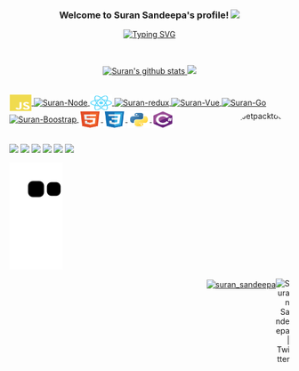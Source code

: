 <h3 align="center">
  Welcome to Suran Sandeepa's profile!
  <img src="https://media.giphy.com/media/hvRJCLFzcasrR4ia7z/giphy.gif" width="28">
</h3>
<!--Typing Name-->
<div>
  <p align="center">
  <a href="https://github.com/SuranSandeepa">
    <img src="https://readme-typing-svg.herokuapp.com?font=Caveat&size=33&color=45F727&center=true&vCenter=true&lines=Hi%2C+I'm+Suran+Sandeepa;Full-Stack+Web+%26+App+Developer;Always+learning+new+things" alt="Typing SVG" /></a>
  </p>

##
<br>
  
<!-- GitHub Analytics -->
  <div align="center">
  <a href="https://github.com/SuranSandeepa">
  <img height="180em" src="https://github-readme-stats.vercel.app/api?username=SuranSandeepa&show_icons=true&theme=vue-dark&include_all_commits=true&count_private=true" alt="Suran's github stats""/>
  <img height="180em" src="https://github-readme-stats.vercel.app/api/top-langs/?username=SuranSandeepa&layout=compact&langs_count=8&theme=vue-dark"/> 
</div>

<!--vue-dark, jolly, outrun, prussian -->

<br>
<!--Languages-->                                                                                                                                                    
<div style="display: inline_block"><br>       
  <img align="center" alt="Suran-Js" height="30" width="40" src="https://raw.githubusercontent.com/devicons/devicon/master/icons/javascript/javascript-plain.svg">
  <img align="center" alt="Suran-Node" height="30" width="40" src="https://cdn.jsdelivr.net/gh/devicons/devicon/icons/nodejs/nodejs-original.svg">
  <img align="center" alt="Suran-React" height="30" width="40" src="https://raw.githubusercontent.com/devicons/devicon/master/icons/react/react-original.svg">
  <img align="center" alt="Suran-redux" height="30" width="40" src="https://cdn.jsdelivr.net/gh/devicons/devicon/icons/redux/redux-original.svg">
  <img align="center" alt="Suran-Vue" height="30" width="40" src="https://cdn.jsdelivr.net/gh/devicons/devicon/icons/vuejs/vuejs-original.svg">
  <img align="center" alt="Suran-Go" height="30" width="40" src="https://cdn.jsdelivr.net/gh/devicons/devicon/icons/go/go-original.svg">
  <img align="center" alt="Suran-Boostrap" height="30" width="40" src="https://cdn.jsdelivr.net/gh/devicons/devicon/icons/bootstrap/bootstrap-original.svg">
  <img align="center" alt="Suran-HTML" height="30" width="40" src="https://raw.githubusercontent.com/devicons/devicon/master/icons/html5/html5-original.svg">
  <img align="center" alt="Suran-CSS" height="30" width="40" src="https://raw.githubusercontent.com/devicons/devicon/master/icons/css3/css3-original.svg">
  <img align="center" alt="Suran-Python" height="30" width="40" src="https://raw.githubusercontent.com/devicons/devicon/master/icons/python/python-original.svg">
  <img align="center" alt="Suran-Csharp" height="30" width="40" src="https://raw.githubusercontent.com/devicons/devicon/master/icons/csharp/csharp-original.svg">
  
  <img align="right" alt="Jetpacktocat" height="150" style="border-radius:50px;" src="https://user-images.githubusercontent.com/74088854/183437829-b5e56120-c804-4785-a893-9649944deaf2.png?width=676&height=676">
  
  <!--   <img align="center" alt="Suran-Python" height="30" width="40" src="https://raw.githubusercontent.com/devicons/devicon/master/icons/python/python-original.svg">
  <img align="center" alt="Suran-JAVA" height="30" width="40" src="https://cdn.jsdelivr.net/gh/devicons/devicon/icons/java/java-original.svg">
  <img align="center" alt="Suran-dotNet" height="30" width="40" src="https://cdn.jsdelivr.net/gh/devicons/devicon/icons/dot-net/dot-net-plain-wordmark.svg">
  <img align="center" alt="Suran-C" height="30" width="40" src="https://cdn.jsdelivr.net/gh/devicons/devicon/icons/c/c-original.svg">
  <img align="center" alt="Suran-C++" height="30" width="40" src="https://cdn.jsdelivr.net/gh/devicons/devicon/icons/cplusplus/cplusplus-original.svg">
  <img align="center" alt="Suran-PHP" height="30" width="40" src="https://cdn.jsdelivr.net/gh/devicons/devicon/icons/php/php-plain.svg">
  <img align="center" alt="Suran-Laravel" height="30" width="40" src="https://cdn.jsdelivr.net/gh/devicons/devicon/icons/laravel/laravel-plain.svg">
  <img align="center" alt="Suran-Dart" height="30" width="40" src="https://cdn.jsdelivr.net/gh/devicons/devicon/icons/dart/dart-original.svg">
  <img align="center" alt="Suran-JAVA" height="30" width="40" src="https://cdn.jsdelivr.net/gh/devicons/devicon/icons/java/java-original.svg">
  <img align="center" alt="Suran-Csharp" height="30" width="40" src="https://raw.githubusercontent.com/devicons/devicon/master/icons/csharp/csharp-original.svg">
  <br><br> -->
</div>

  ##    
                                                                                                                                                                                                                                                                                        
<div>                                                                                                                                               
<!--Instagram-->               
<a href="https://www.instagram.com/suransandeepa/" target="_blank"><img src="https://img.shields.io/badge/-Instagram-%23E4405F?style=for-the-badge&logo=instagram&logoColor=white" target="_blank"></a>
<!--facebook-->
<a href="https://www.facebook.com/suran.sandeep/" target="_blank"><img src="https://img.shields.io/badge/Facebook-4267B2?style=for-the-badge&logo=facebook&logoColor=white" target="_blank"></a>
<!--Gmail-->                                  
<a href = "mailto:sandeepa.uththamawadu@gmail.com"><img src="https://img.shields.io/badge/-Gmail-%23333?style=for-the-badge&logo=gmail&logoColor=white" target="_blank"></a>
<!--Linkein-->
<a href="https://www.linkedin.com/in/suransandeepa/" target="_blank"><img src="https://img.shields.io/badge/-LinkedIn-%230077B5?style=for-the-badge&logo=linkedin&logoColor=white" target="_blank"></a> 
<a href="https://medium.com/@suransandeepauththamawadu" target="_blank"><img src="https://img.shields.io/badge/Twitter-00acee?style=for-the-badge&logo=twitter&logoColor=white" target="_blank"></a> 
<!--Medium-->
<a href="https://medium.com/@suransandeepauththamawadu" target="_blank"><img src="https://img.shields.io/badge/Medium-66cdaa?style=for-the-badge&logo=medium&logoColor=white" target="_blank"></a>
</div> 

<!--Snake eating my contribution graph-->
![Snake animation](https://github.com/SuranSandeepa/SuranSandeepa/blob/output/github-contribution-grid-snake.svg)  

<div align="right">
      <!--HackeRank-->                
      <a href="https://www.hackerrank.com/suran_sandeepa" target="blank">
        <img align="center" src="https://raw.githubusercontent.com/rahuldkjain/github-profile-readme-generator/master/src/images/icons/Social/hackerrank.svg" alt="suran_sandeepa" height="25" width="23" />
      </a>    
      <!--Twitter-->
      <a href="https://twitter.com/SUththamawadu">
        <img align="right" alt="Suran Sandeepa | Twitter" width="25px" src="https://raw.githubusercontent.com/anuraghazra/anuraghazra/master/assets/twitter.svg" />
      </a> 
  </div> 
</div>


<!--<img src="https://api.daily.dev/devcards/4a1d4173f79b4ec6aa2821c468eba1a7.png?r=u5o" width="400" alt="Suran Sandeepa's Dev Card"/>-->

<!--***************************************************************************************************************************************************************-->

<!--<div align="center">
<a href="https://github.com/SuranSandeepa/School-Management-System">
<img align="center" src="https://github-readme-stats.vercel.app/api/pin/?username=SuranSandeepa&repo=School-Management-System&theme=vue-dark"/></a>
<a href="https://github.com/SuranSandeepa/Yathra-Train-APP">
<img align="center" src="https://github-readme-stats.vercel.app/api/pin/?username=SuranSandeepa&repo=Yathra-Train-APP&theme=vue-dark"/></a>
<a href="https://github.com/SuranSandeepa/Employee-Management-System">
<img align="center" src="https://github-readme-stats.vercel.app/api/pin/?username=SuranSandeepa&repo=Employee-Management-System&theme=vue-dark"/></a>                   <a href="https://github.com/SuranSandeepa/Online-Video-Browsing-System">
<img align="center" src="https://github-readme-stats.vercel.app/api/pin/?username=SuranSandeepa&repo=Online-Video-Browsing-System&theme=vue-dark"/></a>                </div>--> 

<!--
<br>
                                                                                                                             
**_Wanna :eyes: my projects? Click Badges :shaved_ice:_**
 
<div> 
  <a href="https://github.com/search?q=user%3ASuranSandeepa+language%3Ajava"><img alt="Java" src="https://custom-icon-badges.herokuapp.com/badge/Java-007396.svg?logo=java&logoColor=white"></a>
  <a href="https://github.com/search?q=user%3ASuranSandeepa+language%3Acsharp"><img alt="C#" src="https://custom-icon-badges.herokuapp.com/badge/C%23-68217A.svg?logo=cs2&logoColor=white"></a>
  <a href="https://github.com/search?q=user%3ASuranSandeepa+language%3Acss"><img alt="CSS" src="https://img.shields.io/badge/CSS-1572B6.svg?logo=css3&logoColor=white"></a>
  <a href="https://github.com/search?q=user%3ASuranSandeepa+language%3Ajavascript"><img alt="JavaScript" src="https://img.shields.io/badge/JavaScript-F7DF1E.svg?logo=javascript&logoColor=black"></a>
  <a href="https://github.com/search?q=user%3ASuranSandeepa+language%3Ac"><img alt="C" src="https://custom-icon-badges.herokuapp.com/badge/C-03599C.svg?logo=c-in-hexagon&logoColor=white"></a>
  <a href="https://github.com/search?q=user%3ASuranSandeepa+language%3Acpp"><img alt="C++" src="https://custom-icon-badges.herokuapp.com/badge/C++-9C033A.svg?logo=cpp2&logoColor=white"></a>
  <a href="https://github.com/search?q=user%3ASuranSandeepa+language%3Akotlin"><img alt="Kotlin" src="https://img.shields.io/badge/Kotlin-0095D5.svg?logo=Kotlin&logoColor=white"></a>
  <a href="https://github.com/search?q=user%3ASuranSandeepa+language%3Aphp"><img alt="PHP" src="https://img.shields.io/badge/PHP-777BB4.svg?logo=php&logoColor=white"></a>
  <a href="https://github.com/search?q=user%3ASuranSandeepa+language%3Apython"><img alt="Python" src="https://img.shields.io/badge/Python-14354C.svg?logo=python&logoColor=white"></a>
  <a href="https://github.com/search?q=user%3ASuranSandeepa+language%3Adart"><img alt="Dart" src="https://img.shields.io/badge/Dart-15A6C4.svg?logo=dart&logoColor=white"></a> 
   <a href="#"><img alt="Express.js" src="https://img.shields.io/badge/Express.js-404d59.svg?logo=express&logoColor=white"></a>
   <a href="#"><img alt="Flutter" src="https://img.shields.io/badge/Flutter-02569B.svg?logo=flutter&logoColor=white"></a>
   <a href="#"><img alt="React" src="https://img.shields.io/badge/React-20232a.svg?logo=react&logoColor=%2361DAFB"></a>                                                  </div>                                                                                                              

<br>

[![SuranSandeepa's github activity graph](https://activity-graph.herokuapp.com/graph?username=SuranSandeepa&theme=react-dark)](https://github.com/SuranSandeepa)       -->                                                                                                     
                                                                                                                  
                                                                                                                  
<!-- **********************************************************************************************************************************************-->
<!--Github Stats Badges
<p align="center">
  <a href="https://github.com/SuranSandeepa?tab=repositories&sort=stargazers">
    <img alt="total stars" title="Total stars on GitHub" src="https://custom-icon-badges.herokuapp.com/github/stars/SuranSandeepa?color=%23E05D44&style=for-the-badge&labelColor=%23E05D44&logo=star"/></a>
  <a href="https://github.com/SuranSandeepa?tab=followers">
    <img alt="followers" title="Follow me on Github" src="https://custom-icon-badges.herokuapp.com/github/followers/SuranSandeepa?color=236ad3&labelColor=1155ba&style=for-the-badge&logo=person-add&label=Follow&logoColor=white"/></a>
  <a href="https://github.com/SuranSandeepa">
    <img alt="views" title="GitHub profile views" src="https://freshidea.com/jonah/app/DenverCoder1-profile-views"/></a>
</p> -->
                                                                                                                  
                                                                                                                                                                                                                                   
<!-- ### :raising_hand_man: &nbsp; About Me:
- 🎓 I'm Software Engineering Undergraduate at Sri Lanka Institute of Information Technology(SLIIT).
- 🌱 I’m currently learning everything.
- 🌋 I’m always looking for challenging work oppurtunities ahead.
- 🥅 2022 Goals: Learn everything about Cloud Computing.
- 📫 How to reach me: [Twitter - @SuranUththamawadu](https://twitter.com/SUththamawadu)
                     , [LinkedIn -@SuranUththamawadu](https://www.linkedin.com/in/suran-uththamawadu-2080a41bb/)
- ⚡ Fun fact: ❤️🐶 && I spend almost 12 hours listening songs everyday❤️🎧    -->

<!--<br>
<p><a href="https://www.buymeacoffee.com/Suran Sandeepa"> <img align="left" src="https://cdn.buymeacoffee.com/buttons/v2/default-yellow.png" height="50" width="210" alt="Suran Sandeepa" /></a></p> -->


<!--<br>
### 🛠 &nbsp; Languages and Tools:
&emsp;&emsp;&emsp;![Python](https://img.shields.io/badge/-Python-05122A?style=flat&logo=python)&nbsp;
![Java](https://img.shields.io/badge/-Java-05122A?style=flat&logo=Java&logoColor=FFA518)&nbsp;
![C](https://img.shields.io/badge/-C-05122A?style=flat&logo=C&logoColor=A8B9CC)&nbsp;
![C++](https://img.shields.io/badge/-C++-05122A?style=flat&logo=C%2B%2B&logoColor=00599C)&nbsp;
![C#](https://img.shields.io/badge/-C%23-05122A?style=flat&logo=c&logoColor=800080)&nbsp;
![.NET](https://img.shields.io/badge/-.NET-05122A?style=flat&logo=.net)<br/><br/>
&emsp;&emsp;&emsp;![HTML](https://img.shields.io/badge/-HTML-05122A?style=flat&logo=HTML5)&nbsp;
![JavaScript](https://img.shields.io/badge/-JavaScript-05122A?style=flat&logo=javascript)&nbsp;
![CSS](https://img.shields.io/badge/-CSS-05122A?style=flat&logo=CSS3&logoColor=1572B6)&nbsp;
![React](https://img.shields.io/badge/-React-05122A?style=flat&logo=react)&nbsp;
![Bootstrap](https://img.shields.io/badge/-Bootstrap-05122A?style=flat&logo=bootstrap&logoColor=563D7C)&nbsp;
![JQuery](https://img.shields.io/badge/-JQuery-05122A?style=flat&logo=jquery)&nbsp;<br/><br/>
&emsp;&emsp;&emsp;
![GitHub](https://img.shields.io/badge/-GitHub-05122A?style=flat&logo=github)&nbsp;
![Visual Studio Code](https://img.shields.io/badge/-Visual%20Studio%20Code-05122A?style=flat&logo=visual-studio-code&logoColor=007ACC)&nbsp;
![Visual Studio](https://img.shields.io/badge/-Visual%20Studio-05122A?style=flat&logo=Visual%20Studio)&nbsp;
![Eclipse](https://img.shields.io/badge/-Eclipse-05122A?style=flat&logo=eclipse-ide&logoColor=2C2255)&nbsp;
![Atom](https://img.shields.io/badge/-Atom-05122A?style=flat&logo=atom)
![Android Studio](https://img.shields.io/badge/-AndroidStudio-05122A?style=flat&logo=android)<br/><br/>
&emsp;&emsp;&emsp;![Linux](https://img.shields.io/badge/-Linux-05122A?style=flat&logo=linux)&nbsp;
![Windows](https://img.shields.io/badge/-Windows-05122A?style=flat&logo=windows)&nbsp;

  <img align="center" alt="Suran-Android" height="30" width="40" src="https://cdn.jsdelivr.net/gh/devicons/devicon/icons/androidstudio/androidstudio-original.svg">
  <img align="center" alt="Suran-vscode" height="30" width="40" src="https://cdn.jsdelivr.net/gh/devicons/devicon/icons/vscode/vscode-original.svg">
  <img align="center" alt="Suran-vsudio" height="30" width="40" src="https://cdn.jsdelivr.net/gh/devicons/devicon/icons/visualstudio/visualstudio-plain.svg">
  <img align="center" alt="Suran-github" height="30" width="40" src="https://cdn.jsdelivr.net/gh/devicons/devicon/icons/github/github-original.svg">
  <img align="center" alt="Suran-figma" height="30" width="40" src="https://cdn.jsdelivr.net/gh/devicons/devicon/icons/figma/figma-original.svg">
-->
